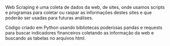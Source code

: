 Web Scraping é uma coleta de dados da web, de sites, onde usamos scripts e programas para coletar ou raspar as informações destes sites e que poderão ser usadas para futuras análises.

Código criado em Python usando bibliotecas poderosas pandas e requests para buscar indicadores financeiros coletando as informação da web e buscando as tabelas no arquivos html.

